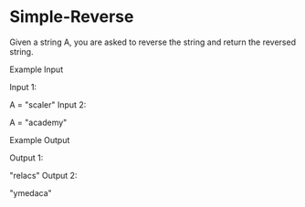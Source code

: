 # Simple-Reverse

Given a string A, you are asked to reverse the string and return the reversed string.

Example Input

Input 1:

A = "scaler"
Input 2:

A = "academy"


Example Output

Output 1:

"relacs"
Output 2:

"ymedaca"
